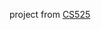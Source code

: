project from [CS525](https://github.com/UrbanIntelligence/WPI-DS551-Fall23/tree/5ef3b11b2e2691c0dc4c3af11a6712ca749c65ff/Project3)
